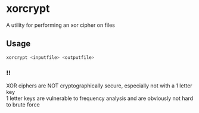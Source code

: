 # xorcrypt

A utility for performing an xor cipher on files

## Usage

```bash
xorcrypt <inputfile> <outputfile>
```

### !!
XOR ciphers are NOT cryptographically secure, especially not with a 1 letter key <br>
1 letter keys are vulnerable to frequency analysis and are obviously not hard to brute force

